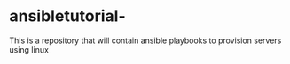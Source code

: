 # ansibletutorial-
This is a repository that will contain ansible playbooks to provision servers using linux 
